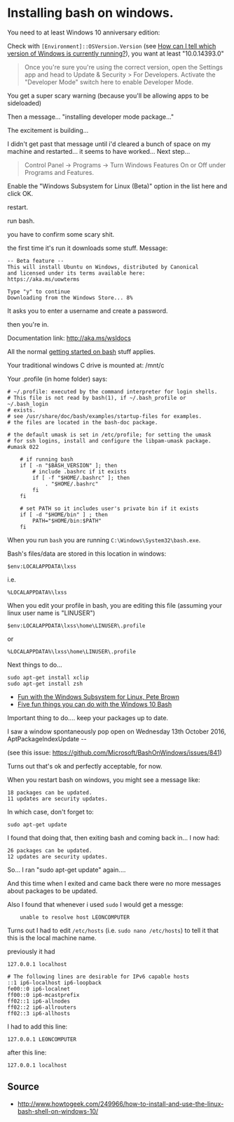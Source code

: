 # Installing bash on windows.

You need to at least Windows 10 anniversary edition:

Check with `[Environment]::OSVersion.Version` (see [How can I tell which version of Windows is currently running?](which_version.md)), you want at least "10.0.14393.0"

> Once you're sure you're using the correct version, open the Settings app and head to Update & Security > For Developers. Activate the "Developer Mode" switch here to enable Developer Mode.

You get a super scary warning (because you'll be allowing apps to be sideloaded)

Then a message... "installing developer mode package..."

The excitement is building...

I didn't get past that message until i'd cleared a bunch of space on my machine and restarted... it seems to have worked... Next step...

> Control Panel -> Programs -> Turn Windows Features On or Off under Programs and Features. 

Enable the "Windows Subsystem for Linux (Beta)" option in the list here and click OK.

restart.

run bash.

you have to confirm some scary shit.

the first time it's run it downloads some stuff. Message:

    -- Beta feature --
    This will install Ubuntu on Windows, distributed by Canonical
    and licensed under its terms available here:
    https://aka.ms/uowterms
    
    Type "y" to continue
    Downloading from the Windows Store... 8%

It asks you to enter a username and create a password.

then you're in.

Documentation link: <http://aka.ms/wsldocs>

All the normal [getting started on bash](../linux/bash.md) stuff applies.

Your traditional windows C drive is mounted at:  /mnt/c

Your .profile (in home folder) says:

    # ~/.profile: executed by the command interpreter for login shells.
    # This file is not read by bash(1), if ~/.bash_profile or ~/.bash_login
    # exists.
    # see /usr/share/doc/bash/examples/startup-files for examples.
    # the files are located in the bash-doc package.

    # the default umask is set in /etc/profile; for setting the umask
    # for ssh logins, install and configure the libpam-umask package.
    #umask 022

        # if running bash
        if [ -n "$BASH_VERSION" ]; then
            # include .bashrc if it exists
            if [ -f "$HOME/.bashrc" ]; then
                . "$HOME/.bashrc"
            fi
        fi

        # set PATH so it includes user's private bin if it exists
        if [ -d "$HOME/bin" ] ; then
            PATH="$HOME/bin:$PATH"
        fi


When you run `bash` you are running `C:\Windows\System32\bash.exe`. 

Bash's files/data are stored in this location in windows:
    
    $env:LOCALAPPDATA\lxss

i.e.

    %LOCALAPPDATA%\lxss
    
When you edit your profile in bash, you are editing this file (assuming your linux user name is "LINUSER")

    $env:LOCALAPPDATA\lxss\home\LINUSER\.profile

or

    %LOCALAPPDATA%\lxss\home\LINUSER\.profile
    

Next things to do...

    sudo apt-get install xclip
    sudo apt-get install zsh    

 * [Fun with the Windows Subsystem for Linux, Pete Brown](https://blogs.windows.com/buildingapps/2016/07/22/fun-with-the-windows-subsystem-for-linux/#DYZBzMFA6jH3q4qd.97)
 * [Five fun things you can do with the Windows 10 Bash](https://4sysops.com/archives/five-fun-things-you-can-do-with-the-windows-10-bash/)   

Important thing to do.... keep your packages up to date.

I saw a window spontaneously pop open on Wednesday 13th October 2016, AptPackageIndexUpdate -- 

(see this issue: <https://github.com/Microsoft/BashOnWindows/issues/841>)

Turns out that's ok and perfectly acceptable, for now.



When you restart bash on windows, you might see a message like:

    18 packages can be updated.
    11 updates are security updates.

In which case, don't forget to:

    sudo apt-get update

I found that doing that, then exiting bash and coming back in... I now had:

    26 packages can be updated.
    12 updates are security updates.

So... I ran "sudo apt-get update" again....

And this time when I exited and came back there were no more messages about packages to be updated.

    
Also I found that whenever i used `sudo` I would get a messge:

        unable to resolve host LEONCOMPUTER

Turns out I had to edit `/etc/hosts` (i.e. `sudo nano /etc/hosts`) to tell it that this is the local machine name.

previously it had

    127.0.0.1 localhost

    # The following lines are desirable for IPv6 capable hosts
    ::1 ip6-localhost ip6-loopback
    fe00::0 ip6-localnet
    ff00::0 ip6-mcastprefix
    ff02::1 ip6-allnodes
    ff02::2 ip6-allrouters
    ff02::3 ip6-allhosts

I had to add this line:

    127.0.0.1 LEONCOMPUTER

after this line:

    127.0.0.1 localhost
    
        
## Source

 * <http://www.howtogeek.com/249966/how-to-install-and-use-the-linux-bash-shell-on-windows-10/>